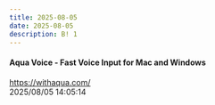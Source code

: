 ```yaml
---
title: 2025-08-05
date: 2025-08-05
description: B! 1
---
```


#### Aqua Voice - Fast Voice Input for Mac and Windows
https://withaqua.com/<br>
2025/08/05 14:05:14<br>


